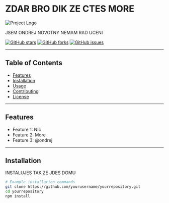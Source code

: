 # ZDAR BRO DIK ZE CTES MORE

![Project Logo]([./images/logo.png](https://www.google.com/url?sa=i&url=https%3A%2F%2Fbr.ifunny.co%2Fpicture%2Fgorlock-the-boomer-6Y3NvoysA&psig=AOvVaw0T94Trj9v0TzAa6h4U_2mO&ust=1698842333817000&source=images&cd=vfe&opi=89978449&ved=0CA8QjRxqFwoTCNDVvYanoIIDFQAAAAAdAAAAABAD))

JSEM ONDREJ NOVOTNY NEMAM RAD UCENI

[![GitHub stars](https://img.shields.io/github/stars/yourusername/yourrepository)](https://github.com/yourusername/yourrepository/stargazers)
[![GitHub forks](https://img.shields.io/github/forks/yourusername/yourrepository)](https://github.com/yourusername/yourrepository/network)
[![GitHub issues](https://img.shields.io/github/issues/yourusername/yourrepository)](https://github.com/yourusername/yourrepository/issues)

---

## Table of Contents

- [Features](#features)
- [Installation](#installation)
- [Usage](#usage)
- [Contributing](#contributing)
- [License](#license)

---

## Features

- Feature 1: NIc
- Feature 2: More
- Feature 3: @ondrej

---

## Installation

INSTALUJES TAK ZE JDES DOMU

```bash
# Example installation commands
git clone https://github.com/yourusername/yourrepository.git
cd yourrepository
npm install
